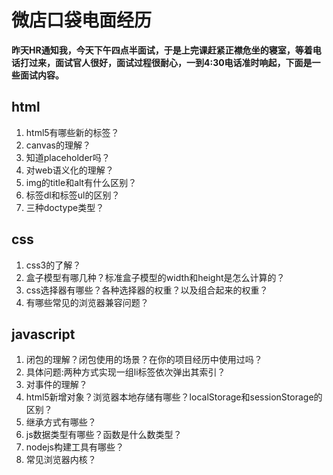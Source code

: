 # 微店口袋电面经历 #

**昨天HR通知我，今天下午四点半面试，于是上完课赶紧正襟危坐的寝室，等着电话打过来，面试官人很好，面试过程很耐心，一到4:30电话准时响起，下面是一些面试内容。**

## html ##

1. html5有哪些新的标签？
2. canvas的理解？
3. 知道placeholder吗？
4. 对web语义化的理解？
5. img的title和alt有什么区别？
5. 标签dl和标签ul的区别？
6. 三种doctype类型？

## css ##

1. css3的了解？
2. 盒子模型有哪几种？标准盒子模型的width和height是怎么计算的？
3. css选择器有哪些？各种选择器的权重？以及组合起来的权重？
4. 有哪些常见的浏览器兼容问题？


## javascript ##


1. 闭包的理解？闭包使用的场景？在你的项目经历中使用过吗？
2. 具体问题:两种方式实现一组li标签依次弹出其索引？
3. 对事件的理解？
4. html5新增对象？浏览器本地存储有哪些？localStorage和sessionStorage的区别？
5. 继承方式有哪些？
6. js数据类型有哪些？函数是什么数类型？
7. nodejs构建工具有哪些？
8. 常见浏览器内核？
